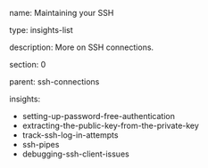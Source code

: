 name: Maintaining your SSH

type: insights-list

description: More on SSH connections.

section: 0

parent: ssh-connections

insights:
  - setting-up-password-free-authentication
  - extracting-the-public-key-from-the-private-key
  - track-ssh-log-in-attempts
  - ssh-pipes
  - debugging-ssh-client-issues
